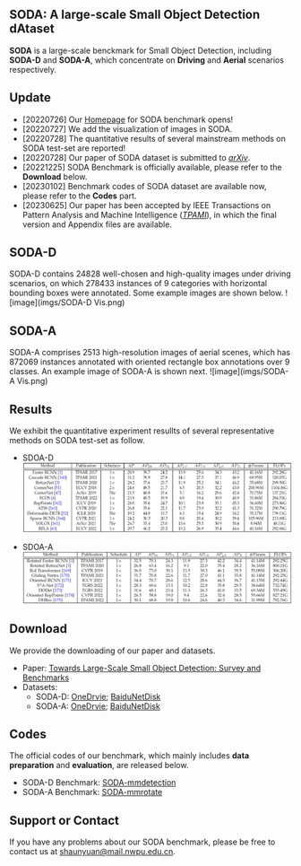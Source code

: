 ## **SODA**: A large-scale **S**mall **O**bject **D**etection d**A**taset
**SODA** is a large-scale benckmark for Small Object Detection, including **SODA-D** and **SODA-A**, which concentrate on **Driving** and **Aerial** scenarios respectively.

## **Update**
 - [20220726] Our [Homepage](https://shaunyuan22.github.io/SODA/) for SODA benchmark opens!
 - [20220727] We add the visualization of images in SODA.
 - [20220728] The quantitative results of several mainstream methods on SODA test-set are reported!
 - [20220728] Our paper of SODA dataset is submitted to [*arXiv*](https://arxiv.org/abs/2207.14096).
 - [20221225] SODA Benchmark is officially available, please refer to the **Download** below.
 - [20230102] Benchmark codes of SODA dataset are available now, please refer to the **Codes** part.
 - [20230625] Our paper has been accepted by IEEE Transactions on Pattern Analysis and Machine Intelligence ([*TPAMI*](https://ieeexplore.ieee.org/document/10168277)), in which the final version and Appendix files are available. 
 <!-- - [20220726] [Codes](https://github.com/shaunyuan22/SODA) for training and evaluating of SODA-D and SODA-A dataset are released. -->
 <!-- - [20220726] Pretrained models are released, please see the **Download** part. -->
 
## **SODA-D**
SODA-D contains 24828 well-chosen and high-quality images under driving scenarios, on which 278433 instances of 9 categories with horizontal bounding boxes were annotated. Some example images are shown below.
![image](imgs/SODA-D Vis.png)

## **SODA-A**
SODA-A comprises 2513 high-resolution images of aerial scenes, which has 872069 instances annotated with oriented rectangle box annotations over 9 classes. An example image of SODA-A is shown next.
![image](imgs/SODA-A Vis.png)

## **Results**
We exhibit the quantitative experiment resullts of several representative methods on SODA test-set as follow.
 - SDOA-D
  ![image](imgs/SODA-D.PNG)
    <!--
    | **Method** | **Schedule** | **$AP$** | **$AP_{50}$** | **$AP_{75}$** | **$AP_T$** | **$AP_{eT}$** | **$AP_{rT}$** | **$AP_{gT}$** | **$AP_S$** |
    | :----: | :----: | :----: | :----: | :----: | :----: | :----: | :----: | :----: | :----: |
    | Faster RCNN | $1 \times$ | 32.9 | 64.5 | 29.4 | 28.9 | 19.3 | 30.1 | 35.8 | 43.2 |
    | Cascade RCNN | $1 \times$ |35.7 | 64.6 | 33.8 | 31.2 | 20.4 | 32.5 | 39.0 | 46.9 |
    | RetinaNet | $1 \times$ | 29.2 | 58.0 | 25.3 | 25.0 | 15.7 | 26.3 | 31.8 | 39.6 |
    | FCOS | $1 \times$ | 28.7 | 55.1 | 26.0 | 23.9 | 11.9 | 25.6 | 32.8 | 40.9 |
    | RepPoints | $1 \times$ | 32.9 | 60.8 | 30.9 | 28.0 | 16.2 | 29.6 | 36.8 | 45.3 |
    | ATSS | $1 \times$ | 30.1 | 59.5 | 26.3 | 26.1 | 17.0 | 27.4 | 32.8 | 40.5 |
    | Deformable-DETR | $50e$ | 23.4 | 50.6 | 18.8 | 19.2 | 10.1 | 20.0 | 26.5 | 34.2 |
    | Sparse RCNN | $1 \times$ | 28.3 | 55.8 | 25.5 | 24.2 | 14.1 | 25.5 | 31.7 | 39.4 |
    -->
    
 - SDOA-A
  ![image](imgs/SODA-A.PNG)
    <!--
    | **Method** | **Schedule** | **$AP$** | **$AP_{50}$** | **$AP_{75}$** | **$AP_T$** | **$AP_{eT}$** | **$AP_{rT}$** | **$AP_{gT}$** | **$AP_S$** |
    | :----: | :----: | :----: | :----: | :----: | :----: | :----: | :----: | :----: | :----: |
    | Rotated Faster RCNN| $1 \times$ | 34.0 | 72.6 | 25.7 | 32.5 | 18.6 | 34.2 | 39.0 | 34.4 |
    | Rotated RetinaNet | $1 \times$ | 28.1 | 66.1 | 17.4 | 26.8 | 14.9 | 28.3 | 32.8 | 28.2 |
    | RoI Transformer | $1 \times$ | 37.7 | 75.5 | 32.1 | 36.0 | 20.7 | 37.3 | 43.3 | 39.5 |
    | Gliding Vertex | $1 \times$ | 33.2 | 73.2 | 24.1 | 31.7 | 18.6 | 32.6 | 38.6 | 33.8 |
    | Oriented RCNN | $1 \times$ | 36.0 | 73.2 | 30.4 | 34.4 | 19.5 | 35.6 | 41.2 | 36.7 |
    | S$^2$ A-Net | $1 \times$ | 29.6 | 72.4 | 14.0 | 28.3 | 15.6 | 29.1 | 33.8 | 29.5 |
    | DODet | $1 \times$ | 32.4 | 69.5 | 24.4 | 30.9 | 17.7 | 32.0 | 36.6 | 32.9 |
    -->


## **Download**
We provide the downloading of our paper and datasets.
 - Paper: [Towards Large-Scale Small Object Detection: Survey and Benchmarks](https://arxiv.org)
 - Datasets:
   - SODA-D: [OneDrvie](https://nwpueducn-my.sharepoint.com/:f:/g/personal/gcheng_nwpu_edu_cn/EhXUvvPZLRRLnmo0QRmd4YUBvDLGMixS11_Sr6trwJtTrQ?e=PellK6); [BaiduNetDisk](https://pan.baidu.com/s/1aqmqkG_GzDKBTM_NK5ecqA?pwd=SODA)
   - SODA-A: [OneDrvie](https://nwpueducn-my.sharepoint.com/:f:/g/personal/gcheng_nwpu_edu_cn/EqJBjheHJXVOrMQWcr8dOt0BZJAfn1bkUSEQwIKHkVE0Vg?e=Hhcnoi); [BaiduNetDisk](https://pan.baidu.com/s/1G6x-hslv5C02WikZCzsNlA?pwd=SODA)

## **Codes**
The official codes of our benchmark, which mainly includes **data preparation** and **evaluation**, are released below.
 - SODA-D Benchmark: [SODA-mmdetection](https://github.com/shaunyuan22/SODA-mmdetection)
 - SODA-A Benchmark: [SODA-mmrotate](https://github.com/shaunyuan22/SODA-mmrotate)



<!--
 - Pretrained Models: Models trained on train-set are available at: [OneDrvie](https://www.microsoft.com/onedrive); [BaiduNetDisk](https://pan.baidu.com)
-->

## **Support or Contact**
If you have any problems about our SODA benchmark, please be free to contact us at shaunyuan@mail.nwpu.edu.cn.
